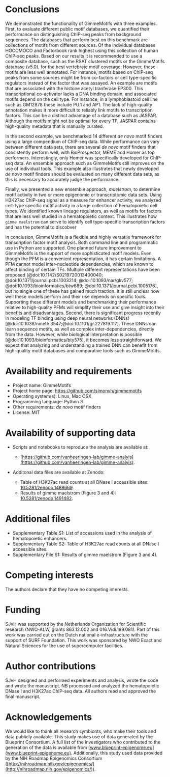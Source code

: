 # Conclusions

We demonstrated the functionality of GimmeMotifs with three examples. First, to
evaluate different public motif databases, we quantified their performance on
distinguishing ChIP-seq peaks from background sequences. The databases that
perform best on this benchmark are collections of motifs from different
sources. Of the individual databases HOCOMOCO and Factorbook rank highest
using this collection of human ChIP-seq peaks. Based on our results it is
recommended to use a composite database, such as the RSAT clustered motifs or
the GimmeMotifs database (v5.0), for the best vertebrate motif coverage. However,
these motifs are less well annotated. For instance, motifs based on ChIP-seq
peaks from some sources might be from co-factors or cell type-specific
regulators instead of the factor that was assayed. An example are motifs that
are associated with the histone acetyl tranferase EP300. This transcriptional
co-activator lacks a DNA binding domain, and associated motifs depend on the
cell type. For instance, in a lymphoblastoid cell line such as GM12878 these
include PU.1 and AP1. The lack of high-quality annotation makes it more
difficult to reliably link motifs to transcription factors. This can be a distinct
advantage of a database such as JASPAR. Although the motifs might not be optimal for every TF, JASPAR
contains high-quality metadata that is manually curated.  

In the second example, we benchmarked 14 different *de novo* motif finders
using a large compendium of ChIP-seq data. While performance can vary between
different data sets, there are several *de novo* motif finders that
consistently perform well, with BioProspector, MEME and Homer as top
performers. Interestingly, only Homer was specifically developed for ChIP-seq
data. An ensemble approach such as GimmeMotifs still improves on the use of
individual tools. This example also illustrates that newly developed *de novo*
motif finders should be evaluated on many different data sets, as this is
necessary to accurately judge the performance. 

Finally, we presented a new ensemble approach, *maelstrom*, to
determine motif activity in two or more epigenomic or transcriptomic data
sets. Using H3K27ac ChIP-seq signal as a measure for enhancer activity, we
analyzed cell-type specific motif activity in a large collection of
hematopoietic cell types. We identified known lineage regulators, as well as
motifs for factors that are less well studied in a hematopoietic context.
This illustrates how `gimme maelstrom` can serve to identify cell type-specific
transcription factors and has the potential to discobver 

In conclusion, GimmeMotifs is a flexible and highly versatile framework for
transcription factor motif analysis. Both command line and programmatic use in
Python are supported. One planned future improvement to GimmeMotifs is the
support of more sophisticated motif models. Even though the PFM is a convenient representation, it has certain limitations.
A PFM cannot model inter-nucleotide dependencies, which are known to affect
binding of certain TFs. Multiple different representations have been proposed
[@doi:10.1142/S0219720013400040; @doi:10.1371/journal.pcbi.1003214; @doi:10.1093/nar/gkv577; @doi:10.1093/bioinformatics/btw689; @doi:10.1371/journal.pcbi.1005176],
but no single one of these has gained much traction. It is still unclear how well these models perform and their use
depends on specific tools. Supporting these different models and benchmarking
their performance relative to high-quality PFMs will simplify their use and
give insight into their benefits and disadvantages. Second, there is significant progress recently 
in modeling TF binding using deep neural networks (DNNs) [@doi:10.1038/nmeth.3547;@doi:10.1101/gr.227819.117]. These
DNNs can learn sequence motifs, as well as complex inter-dependencies, directly
from the data. However, while biological interpretation is possible [@doi:10.1093/bioinformatics/bty575], it becomes less straightforward. We expect that analyzing and understanding a trained DNN can
benefit from high-quality motif databases and comparative tools such as
GimmeMotifs. 

# Availability and requirements

* Project name: GimmeMotifs
* Project home page: https://github.com/simonvh/gimmemotifs
* Operating system(s): Linux, Mac OSX
* Programming language: Python 3 
* Other requirements: *de novo* motif finders
* License: MIT

# Availability of supporting data

* Scripts and notebooks to reproduce the analysis are available at:
    * [https://github.com/vanheeringen-lab/gimme-analyis](https://github.com/vanheeringen-lab/gimme-analyis).
    
* Additonal data files are available at Zenodo:
    * Table of H3K27ac read counts at all DNase I accessible sites: [10.5281/zenodo.1488669](https://doi.org/10.5281/zenodo.1488669).
    * Results of gimme maelstrom (Figure 3 and 4): [10.5281/zenodo.1491482](https://doi.org/10.5281/zenodo.1491482).

# Additional files

* Supplementary Table S1: List of accessions used in the analysis of hematopoietic enhancers.
* Supplementary Table S2: Table of H3K27ac read counts at all DNase I accessible sites.
* Supplementary File S1: Results of gimme maelstrom (Figure 3 and 4).

# Competing interests

The authors declare that they have no competing interests.

# Funding

SJvH was supported by the Netherlands Organization for Scientific research
(NWO-ALW, grants 863.12.002 and 016.Vidi.189.081). Part of this work was carried out on the Dutch
national e-infrastructure with the support of SURF Foundation. This work was
sponsored by NWO Exact and Natural Sciences for the use of supercomputer
facilities.

# Author contributions

SJvH designed and performed experiments and analysis, wrote the code and wrote the manuscript. NB processed and analyzed the hematopoietic DNase I and H3K27ac ChIP-seq data. All authors read and approved the final manuscript.

# Acknowledgements

We would like to thank all research symbionts, who make their tools and data publicly available.
This study makes use of data generated by the Blueprint Consortium. A full list
of the investigators who contributed to the generation of the data is available
from [www.blueprint-epigenome.eu](www.blueprint-epigenome.eu). Additionally, this study used data provided by
the NIH Roadmap Epigenomics Consortium ([http://nihroadmap.nih.gov/epigenomics/](http://nihroadmap.nih.gov/epigenomics/)).

